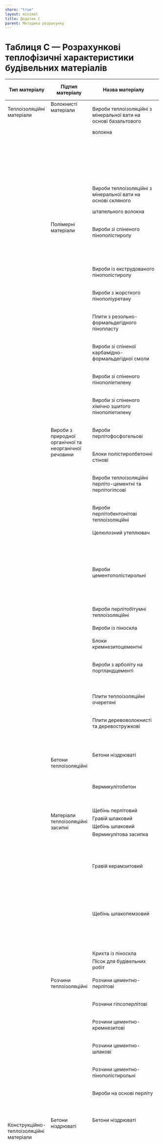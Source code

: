 ```yaml
---
share: "true"
layout: minimal
title: Додаток C
parent: Методика розрахунку
---
```


# Таблиця С — Розрахункові теплофізичні характеристики будівельних матеріалів

<table>

<thead>

<tr>

<th>Тип матеріалу</th>

<th>Підтип матеріалу</th>

<th>Назва матеріалу</th>

<th>густина ⍴₀, кг/м³</th>

<th>теплопровідність $λ_р$, Вт/(м∙К)</th>

</tr>

</thead>

<tbody>

<tr>

<td style="vertical-align: top" rowspan="111">

Теплоізоляційні матеріали

</td>

<td style="vertical-align: top" rowspan="15">Волокнисті матеріали</td>

<td style="vertical-align: top" rowspan="10">

Вироби теплоізоляційні з мінеральної вати на основі базальтового

волокна

</td>

<td style="vertical-align: top">30</td>

<td style="vertical-align: top">0,050</td>

</tr>

<tr>

<td style="vertical-align: top">40</td>

<td style="vertical-align: top">0,049</td>

</tr>

<tr>

<td style="vertical-align: top">50</td>

<td style="vertical-align: top">0,048</td>

</tr>

<tr>

<td style="vertical-align: top">75</td>

<td style="vertical-align: top">0,047</td>

</tr>

<tr>

<td style="vertical-align: top">100</td>

<td style="vertical-align: top">0,048</td>

</tr>

<tr>

<td style="vertical-align: top">125</td>

<td style="vertical-align: top">0,049</td>

</tr>

<tr>

<td style="vertical-align: top">150</td>

<td style="vertical-align: top">0,050</td>

</tr>

<tr>

<td style="vertical-align: top">175</td>

<td style="vertical-align: top">0,052</td>

</tr>

<tr>

<td style="vertical-align: top">200</td>

<td style="vertical-align: top">0,053</td>

</tr>

<tr>

<td style="vertical-align: top">225</td>

<td style="vertical-align: top">0,054</td>

</tr>

<tr>

<td style="vertical-align: top" rowspan="5">

Вироби теплоізоляційні з мінеральної вати на основі скляного

штапельного волокна

</td>

<td style="vertical-align: top">10</td>

<td style="vertical-align: top">0,057</td>

</tr>

<tr>

<td style="vertical-align: top">15</td>

<td style="vertical-align: top">0,052</td>

</tr>

<tr>

<td style="vertical-align: top">20</td>

<td style="vertical-align: top">0,050</td>

</tr>

<tr>

<td style="vertical-align: top">35</td>

<td style="vertical-align: top">0,047</td>

</tr>

<tr>

<td style="vertical-align: top">70</td>

<td style="vertical-align: top">0,045</td>

</tr>

<tr>

<td style="vertical-align: top" rowspan="19">Полімерні матеріали</td>

<td style="vertical-align: top" rowspan="5">

Вироби зі спіненого пінополістиролу

</td>

<td style="vertical-align: top">15</td>

<td style="vertical-align: top">0,050</td>

</tr>

<tr>

<td style="vertical-align: top">25</td>

<td style="vertical-align: top">0,048</td>

</tr>

<tr>

<td style="vertical-align: top">35</td>

<td style="vertical-align: top">0,045</td>

</tr>

<tr>

<td style="vertical-align: top">50</td>

<td style="vertical-align: top">0,043</td>

</tr>

<tr>

<td style="vertical-align: top">160</td>

<td style="vertical-align: top">0,045</td>

</tr>

<tr>

<td style="vertical-align: top" rowspan="2">

Вироби із екструдованого пінополістиролу

</td>

<td style="vertical-align: top">30</td>

<td style="vertical-align: top">0,036</td>

</tr>

<tr>

<td style="vertical-align: top">35</td>

<td style="vertical-align: top">0,037</td>

</tr>

<tr>

<td style="vertical-align: top" rowspan="3">

Вироби з жорсткого пінополіуретану

</td>

<td style="vertical-align: top">40</td>

<td style="vertical-align: top">0,040</td>

</tr>

<tr>

<td style="vertical-align: top">60</td>

<td style="vertical-align: top">0,041</td>

</tr>

<tr>

<td style="vertical-align: top">80</td>

<td style="vertical-align: top">0,050</td>

</tr>

<tr>

<td style="vertical-align: top" rowspan="3">

Плити з резольно-формальдегідного пінопласту

</td>

<td style="vertical-align: top">40</td>

<td style="vertical-align: top">0,060</td>

</tr>

<tr>

<td style="vertical-align: top">50</td>

<td style="vertical-align: top">0,064</td>

</tr>

<tr>

<td style="vertical-align: top">100</td>

<td style="vertical-align: top">0,076</td>

</tr>

<tr>

<td style="vertical-align: top" rowspan="3">

Вироби зі спіненої карбамідно-формальдегідної смоли

</td>

<td style="vertical-align: top">15</td>

<td style="vertical-align: top">0,064</td>

</tr>

<tr>

<td style="vertical-align: top">25</td>

<td style="vertical-align: top">0,074</td>

</tr>

<tr>

<td style="vertical-align: top">30</td>

<td style="vertical-align: top">0,085</td>

</tr>

<tr>

<td style="vertical-align: top" rowspan="2">

Вироби зі спіненого пінополіетилену

</td>

<td style="vertical-align: top">30</td>

<td style="vertical-align: top">0,047</td>

</tr>

<tr>

<td style="vertical-align: top">50</td>

<td style="vertical-align: top">0,045</td>

</tr>

<tr>

<td style="vertical-align: top">

Вироби зі спіненого хімічно зшитого пінополіетилену

</td>

<td style="vertical-align: top">30</td>

<td style="vertical-align: top">0,043</td>

</tr>

<tr>

<td style="vertical-align: top" rowspan="36">

Вироби з природної органічної та неорганічної речовини

</td>

<td style="vertical-align: top" rowspan="2">

Вироби перлітофосфогельові

</td>

<td style="vertical-align: top">200</td>

<td style="vertical-align: top">0,090</td>

</tr>

<tr>

<td style="vertical-align: top">300</td>

<td style="vertical-align: top">0,120</td>

</tr>

<tr>

<td style="vertical-align: top" rowspan="3">

Блоки полістиролбетонні стінові

</td>

<td style="vertical-align: top">200</td>

<td style="vertical-align: top">0,080</td>

</tr>

<tr>

<td style="vertical-align: top">300</td>

<td style="vertical-align: top">0,110</td>

</tr>

<tr>

<td style="vertical-align: top">600</td>

<td style="vertical-align: top">0,200</td>

</tr>

<tr>

<td style="vertical-align: top" rowspan="2">

Вироби теплоізоляційні перліто-цементні та перлітогіпсові

</td>

<td style="vertical-align: top">300</td>

<td style="vertical-align: top">0,108</td>

</tr>

<tr>

<td style="vertical-align: top">450</td>

<td style="vertical-align: top">0,202</td>

</tr>

<tr>

<td style="vertical-align: top" rowspan="3">

Вироби перлітобентонітові теплоізоляційні

</td>

<td style="vertical-align: top">250</td>

<td style="vertical-align: top">0,091</td>

</tr>

<tr>

<td style="vertical-align: top">300</td>

<td style="vertical-align: top">0,110</td>

</tr>

<tr>

<td style="vertical-align: top">400</td>

<td style="vertical-align: top">0,160</td>

</tr>

<tr>

<td style="vertical-align: top" rowspan="4">Целюлозний утеплювач</td>

<td style="vertical-align: top">35</td>

<td style="vertical-align: top">0,048</td>

</tr>

<tr>

<td style="vertical-align: top">50</td>

<td style="vertical-align: top">0,052</td>

</tr>

<tr>

<td style="vertical-align: top">65</td>

<td style="vertical-align: top">0,056</td>

</tr>

<tr>

<td style="vertical-align: top">100</td>

<td style="vertical-align: top">0,070</td>

</tr>

<tr>

<td style="vertical-align: top" rowspan="5">

Вироби цементополістирольні

</td>

<td style="vertical-align: top">250</td>

<td style="vertical-align: top">0,100</td>

</tr>

<tr>

<td style="vertical-align: top">300</td>

<td style="vertical-align: top">0,110</td>

</tr>

<tr>

<td style="vertical-align: top">400</td>

<td style="vertical-align: top">0,150</td>

</tr>

<tr>

<td style="vertical-align: top">500</td>

<td style="vertical-align: top">0,190</td>

</tr>

<tr>

<td style="vertical-align: top">550</td>

<td style="vertical-align: top">0,210</td>

</tr>

<tr>

<td style="vertical-align: top" rowspan="2">

Вироби перлітобітумні теплоізоляційні

</td>

<td style="vertical-align: top">300</td>

<td style="vertical-align: top">0,099</td>

</tr>

<tr>

<td style="vertical-align: top">400</td>

<td style="vertical-align: top">0,130</td>

</tr>

<tr>

<td style="vertical-align: top">Вироби із піноскла</td>

<td style="vertical-align: top">120</td>

<td style="vertical-align: top">0,051</td>

</tr>

<tr>

<td style="vertical-align: top" rowspan="3">

Блоки кремнезитоцементні

</td>

<td style="vertical-align: top">300</td>

<td style="vertical-align: top">0,086</td>

</tr>

<tr>

<td style="vertical-align: top">400</td>

<td style="vertical-align: top">0,096</td>

</tr>

<tr>

<td style="vertical-align: top">500</td>

<td style="vertical-align: top">0,110</td>

</tr>

<tr>

<td style="vertical-align: top" rowspan="4">

Вироби з арболіту на портландцементі

</td>

<td style="vertical-align: top">300</td>

<td style="vertical-align: top">0,140</td>

</tr>

<tr>

<td style="vertical-align: top">400</td>

<td style="vertical-align: top">0,160</td>

</tr>

<tr>

<td style="vertical-align: top">600</td>

<td style="vertical-align: top">0,230</td>

</tr>

<tr>

<td style="vertical-align: top">800</td>

<td style="vertical-align: top">0,300</td>

</tr>

<tr>

<td style="vertical-align: top" rowspan="2">

Плити теплоізоляційні очеретяні

</td>

<td style="vertical-align: top">200</td>

<td style="vertical-align: top">0,090</td>

</tr>

<tr>

<td style="vertical-align: top">300</td>

<td style="vertical-align: top">0,140</td>

</tr>

<tr>

<td style="vertical-align: top" rowspan="5">

Плити деревоволокнисті та деревостружкові

</td>

<td style="vertical-align: top">200</td>

<td style="vertical-align: top">0,080</td>

</tr>

<tr>

<td style="vertical-align: top">400</td>

<td style="vertical-align: top">0,130</td>

</tr>

<tr>

<td style="vertical-align: top">600</td>

<td style="vertical-align: top">0,160</td>

</tr>

<tr>

<td style="vertical-align: top">800</td>

<td style="vertical-align: top">0,230</td>

</tr>

<tr>

<td style="vertical-align: top">1000</td>

<td style="vertical-align: top">0,290</td>

</tr>

<tr>

<td style="vertical-align: top" rowspan="7">

Бетони теплоізоляційні

</td>

<td style="vertical-align: top" rowspan="4">Бетони ніздрюваті</td>

<td style="vertical-align: top">200</td>

<td style="vertical-align: top">0,074</td>

</tr>

<tr>

<td style="vertical-align: top">250</td>

<td style="vertical-align: top">0,088</td>

</tr>

<tr>

<td style="vertical-align: top">300</td>

<td style="vertical-align: top">0,100</td>

</tr>

<tr>

<td style="vertical-align: top">350</td>

<td style="vertical-align: top">0,120</td>

</tr>

<tr>

<td style="vertical-align: top" rowspan="3">Вермикулітобетон</td>

<td style="vertical-align: top">400</td>

<td style="vertical-align: top">0,130</td>

</tr>

<tr>

<td style="vertical-align: top">600</td>

<td style="vertical-align: top">0,170</td>

</tr>

<tr>

<td style="vertical-align: top">800</td>

<td style="vertical-align: top">0,260</td>

</tr>

<tr>

<td style="vertical-align: top" rowspan="20">

Матеріали теплоізоляційні засипні

</td>

<td style="vertical-align: top">Щебінь перлітовий</td>

<td style="vertical-align: top">300</td>

<td style="vertical-align: top">0,120</td>

</tr>

<tr>

<td style="vertical-align: top">Гравій шлаковий</td>

<td style="vertical-align: top">300</td>

<td style="vertical-align: top">0,130</td>

</tr>

<tr>

<td style="vertical-align: top">Щебінь шлаковий</td>

<td style="vertical-align: top">350</td>

<td style="vertical-align: top">0,190</td>

</tr>

<tr>

<td style="vertical-align: top" rowspan="4">Вермикулітова засипка</td>

<td style="vertical-align: top">100</td>

<td style="vertical-align: top">0,080</td>

</tr>

<tr>

<td style="vertical-align: top">150</td>

<td style="vertical-align: top">0,098</td>

</tr>

<tr>

<td style="vertical-align: top">200</td>

<td style="vertical-align: top">0,105</td>

</tr>

<tr>

<td style="vertical-align: top">250</td>

<td style="vertical-align: top">0,110</td>

</tr>

<tr>

<td style="vertical-align: top" rowspan="6">Гравій керамзитовий</td>

<td style="vertical-align: top">200</td>

<td style="vertical-align: top">0,120</td>

</tr>

<tr>

<td style="vertical-align: top">300</td>

<td style="vertical-align: top">0,130</td>

</tr>

<tr>

<td style="vertical-align: top">400</td>

<td style="vertical-align: top">0,140</td>

</tr>

<tr>

<td style="vertical-align: top">600</td>

<td style="vertical-align: top">0,190</td>

</tr>

<tr>

<td style="vertical-align: top">600</td>

<td style="vertical-align: top">0,200</td>

</tr>

<tr>

<td style="vertical-align: top">800</td>

<td style="vertical-align: top">0,230</td>

</tr>

<tr>

<td style="vertical-align: top" rowspan="5">Щебінь шлакопемзовий</td>

<td style="vertical-align: top">400</td>

<td style="vertical-align: top">0,160</td>

</tr>

<tr>

<td style="vertical-align: top">500</td>

<td style="vertical-align: top">0,190</td>

</tr>

<tr>

<td style="vertical-align: top">600</td>

<td style="vertical-align: top">0,210</td>

</tr>

<tr>

<td style="vertical-align: top">700</td>

<td style="vertical-align: top">0,230</td>

</tr>

<tr>

<td style="vertical-align: top">800</td>

<td style="vertical-align: top">0,260</td>

</tr>

<tr>

<td style="vertical-align: top">Крихта із піноскла</td>

<td style="vertical-align: top">80</td>

<td style="vertical-align: top">0,062</td>

</tr>

<tr>

<td style="vertical-align: top">Пісок для будівельних робіт</td>

<td style="vertical-align: top">1600</td>

<td style="vertical-align: top">0,580</td>

</tr>

<tr>

<td style="vertical-align: top" rowspan="14">

Розчини теплоізоляційні

</td>

<td style="vertical-align: top" rowspan="3">

Розчини цементно-перлітові

</td>

<td style="vertical-align: top">600</td>

<td style="vertical-align: top">0,230</td>

</tr>

<tr>

<td style="vertical-align: top">800</td>

<td style="vertical-align: top">0,260</td>

</tr>

<tr>

<td style="vertical-align: top">1000</td>

<td style="vertical-align: top">0,300</td>

</tr>

<tr>

<td style="vertical-align: top" rowspan="2">

Розчини гіпсоперлітові

</td>

<td style="vertical-align: top">400</td>

<td style="vertical-align: top">0,150</td>

</tr>

<tr>

<td style="vertical-align: top">500</td>

<td style="vertical-align: top">0,190</td>

</tr>

<tr>

<td style="vertical-align: top" rowspan="2">

Розчини цементно-кремнезитові

</td>

<td style="vertical-align: top">200</td>

<td style="vertical-align: top">0,080</td>

</tr>

<tr>

<td style="vertical-align: top">300</td>

<td style="vertical-align: top">0,090</td>

</tr>

<tr>

<td style="vertical-align: top" rowspan="2">

Розчини цементно-шлакові

</td>

<td style="vertical-align: top">1200</td>

<td style="vertical-align: top">0,580</td>

</tr>

<tr>

<td style="vertical-align: top">1400</td>

<td style="vertical-align: top">0,640</td>

</tr>

<tr>

<td style="vertical-align: top">

Розчини цементно-пінополістирольні

</td>

<td style="vertical-align: top">600</td>

<td style="vertical-align: top">0,170</td>

</tr>

<tr>

<td style="vertical-align: top" rowspan="4">

Вироби на основі перліту

</td>

<td style="vertical-align: top">320</td>

<td style="vertical-align: top">0,095</td>

</tr>

<tr>

<td style="vertical-align: top">330</td>

<td style="vertical-align: top">0,104</td>

</tr>

<tr>

<td style="vertical-align: top">370</td>

<td style="vertical-align: top">0,115</td>

</tr>

<tr>

<td style="vertical-align: top">450</td>

<td style="vertical-align: top">0,140</td>

</tr>

<tr>

<td style="vertical-align: top" rowspan="61">

Конструкційно-теплоізоляційні матеріали

</td>

<td style="vertical-align: top" rowspan="14">Бетони ніздрюваті</td>

<td style="vertical-align: top" rowspan="12">Бетони ніздрюваті</td>

<td style="vertical-align: top">150</td>

<td style="vertical-align: top">0,060</td>

</tr>

<tr>

<td style="vertical-align: top">300</td>

<td style="vertical-align: top">0,100</td>

</tr>

<tr>

<td style="vertical-align: top">350</td>

<td style="vertical-align: top">0,120</td>

</tr>

<tr>

<td style="vertical-align: top">400</td>

<td style="vertical-align: top">0,130</td>

</tr>

<tr>

<td style="vertical-align: top">500</td>

<td style="vertical-align: top">0,160</td>

</tr>

<tr>

<td style="vertical-align: top">600</td>

<td style="vertical-align: top">0,180</td>

</tr>

<tr>

<td style="vertical-align: top">700</td>

<td style="vertical-align: top">0,270</td>

</tr>

<tr>

<td style="vertical-align: top">800</td>

<td style="vertical-align: top">0,300</td>

</tr>

<tr>

<td style="vertical-align: top">900</td>

<td style="vertical-align: top">0,360</td>

</tr>

<tr>

<td style="vertical-align: top">1000</td>

<td style="vertical-align: top">0,440</td>

</tr>

<tr>

<td style="vertical-align: top">1100</td>

<td style="vertical-align: top">0,510</td>

</tr>

<tr>

<td style="vertical-align: top">1200</td>

<td style="vertical-align: top">0,550</td>

</tr>

<tr>

<td style="vertical-align: top" rowspan="2">

Газо- та пінозолобетон

</td>

<td style="vertical-align: top">1000</td>

<td style="vertical-align: top">0,500</td>

</tr>

<tr>

<td style="vertical-align: top">1200</td>

<td style="vertical-align: top">0,580</td>

</tr>

<tr>

<td style="vertical-align: top" rowspan="27">Бетони легкі</td>

<td style="vertical-align: top" rowspan="7">

Керамзитобетон на керамзитовому піску

</td>

<td style="vertical-align: top">600</td>

<td style="vertical-align: top">0,260</td>

</tr>

<tr>

<td style="vertical-align: top">800</td>

<td style="vertical-align: top">0,310</td>

</tr>

<tr>

<td style="vertical-align: top">1000</td>

<td style="vertical-align: top">0,410</td>

</tr>

<tr>

<td style="vertical-align: top">1200</td>

<td style="vertical-align: top">0,520</td>

</tr>

<tr>

<td style="vertical-align: top">1400</td>

<td style="vertical-align: top">0,650</td>

</tr>

<tr>

<td style="vertical-align: top">1600</td>

<td style="vertical-align: top">0,790</td>

</tr>

<tr>

<td style="vertical-align: top">1800</td>

<td style="vertical-align: top">0,920</td>

</tr>

<tr>

<td style="vertical-align: top" rowspan="3">

Керамзитобетон на кварцовому піску з поризацією

</td>

<td style="vertical-align: top">800</td>

<td style="vertical-align: top">0,350</td>

</tr>

<tr>

<td style="vertical-align: top">1000</td>

<td style="vertical-align: top">0,470</td>

</tr>

<tr>

<td style="vertical-align: top">1200</td>

<td style="vertical-align: top">0,580</td>

</tr>

<tr>

<td style="vertical-align: top" rowspan="2">

Керамзитобетон на перлітовому піску

</td>

<td style="vertical-align: top">800</td>

<td style="vertical-align: top">0,350</td>

</tr>

<tr>

<td style="vertical-align: top">1000</td>

<td style="vertical-align: top">0,410</td>

</tr>

<tr>

<td style="vertical-align: top">Керамзитошлакобетон</td>

<td style="vertical-align: top">1000</td>

<td style="vertical-align: top">0,410</td>

</tr>

<tr>

<td style="vertical-align: top" rowspan="4">Перлітобетон</td>

<td style="vertical-align: top">600</td>

<td style="vertical-align: top">0,230</td>

</tr>

<tr>

<td style="vertical-align: top">800</td>

<td style="vertical-align: top">0,330</td>

</tr>

<tr>

<td style="vertical-align: top">1000</td>

<td style="vertical-align: top">0,380</td>

</tr>

<tr>

<td style="vertical-align: top">1200</td>

<td style="vertical-align: top">0,500</td>

</tr>

<tr>

<td style="vertical-align: top" rowspan="4">Шлакопемзобетон</td>

<td style="vertical-align: top">1000</td>

<td style="vertical-align: top">0,370</td>

</tr>

<tr>

<td style="vertical-align: top">1200</td>

<td style="vertical-align: top">0,440</td>

</tr>

<tr>

<td style="vertical-align: top">1400</td>

<td style="vertical-align: top">0,520</td>

</tr>

<tr>

<td style="vertical-align: top">1600</td>

<td style="vertical-align: top">0,630</td>

</tr>

<tr>

<td style="vertical-align: top" rowspan="3">

Бетон на доменних гранульованих шлаках

</td>

<td style="vertical-align: top">1200</td>

<td style="vertical-align: top">0,520</td>

</tr>

<tr>

<td style="vertical-align: top">1400</td>

<td style="vertical-align: top">0,580</td>

</tr>

<tr>

<td style="vertical-align: top">1600</td>

<td style="vertical-align: top">0,640</td>

</tr>

<tr>

<td style="vertical-align: top" rowspan="3">

Бетон на зольному гравії

</td>

<td style="vertical-align: top">1000</td>

<td style="vertical-align: top">0,350</td>

</tr>

<tr>

<td style="vertical-align: top">1200</td>

<td style="vertical-align: top">0,470</td>

</tr>

<tr>

<td style="vertical-align: top">1400</td>

<td style="vertical-align: top">0,580</td>

</tr>

<tr>

<td style="vertical-align: top" rowspan="3">Вироби гіпсові</td>

<td style="vertical-align: top" rowspan="2">Плити з гіпсу</td>

<td style="vertical-align: top">1000</td>

<td style="vertical-align: top">0,350</td>

</tr>

<tr>

<td style="vertical-align: top">1200</td>

<td style="vertical-align: top">0,470</td>

</tr>

<tr>

<td style="vertical-align: top">Листи гіпсокартонні</td>

<td style="vertical-align: top">800</td>

<td style="vertical-align: top">0,210</td>

</tr>

<tr>

<td style="vertical-align: top" rowspan="4">Вироби бетонні</td>

<td style="vertical-align: top" rowspan="4">

Блоки кремнезитоцементні

</td>

<td style="vertical-align: top">700</td>

<td style="vertical-align: top">0,230</td>

</tr>

<tr>

<td style="vertical-align: top">800</td>

<td style="vertical-align: top">0,240</td>

</tr>

<tr>

<td style="vertical-align: top">1000</td>

<td style="vertical-align: top">0,270</td>

</tr>

<tr>

<td style="vertical-align: top">1200</td>

<td style="vertical-align: top">0,290</td>

</tr>

<tr>

<td style="vertical-align: top" rowspan="7">

Деревина та вироби з неї

</td>

<td style="vertical-align: top">Сосна та ялина поперек волокон</td>

<td style="vertical-align: top">500</td>

<td style="vertical-align: top">0,180</td>

</tr>

<tr>

<td style="vertical-align: top">Сосна та ялина вздовж волокон</td>

<td style="vertical-align: top">500</td>

<td style="vertical-align: top">0,350</td>

</tr>

<tr>

<td style="vertical-align: top">Дуб поперек волокон</td>

<td style="vertical-align: top">700</td>

<td style="vertical-align: top">0,230</td>

</tr>

<tr>

<td style="vertical-align: top">Дуб вздовж волокон</td>

<td style="vertical-align: top">700</td>

<td style="vertical-align: top">0,410</td>

</tr>

<tr>

<td style="vertical-align: top">Фанера клеєна</td>

<td style="vertical-align: top">600</td>

<td style="vertical-align: top">0,180</td>

</tr>

<tr>

<td style="vertical-align: top">Картон облицювальний</td>

<td style="vertical-align: top">1000</td>

<td style="vertical-align: top">0,230</td>

</tr>

<tr>

<td style="vertical-align: top">Картон будівельний багатошаровий</td>

<td style="vertical-align: top">650</td>

<td style="vertical-align: top">0,180</td>

</tr>

<tr>

<td style="vertical-align: top" rowspan="3">

Цегляна кладка з порожнистої цегли

</td>

<td style="vertical-align: top">

Керамічної порожнистої густиною 1 400 кг/м3 (брутто) на

цементно-піщаному розчині

</td>

<td style="vertical-align: top">1600</td>

<td style="vertical-align: top">0,640</td>

</tr>

<tr>

<td style="vertical-align: top">

Керамічної порожнистої густиною 1 300 кг/м3 (брутто) на

цементно-піщаному розчині

</td>

<td style="vertical-align: top">1400</td>

<td style="vertical-align: top">0,580</td>

</tr>

<tr>

<td style="vertical-align: top">

Керамічної порожнистої густиною 1 000 кг/м3 (брутто) на

цементно-піщаному розчині

</td>

<td style="vertical-align: top">1200</td>

<td style="vertical-align: top">0,520</td>

</tr>

<tr>

<td style="vertical-align: top" rowspan="3">

Кладка з виробів бетонних

</td>

<td style="vertical-align: top">

З блоків керамзитошлакобетонних на цементно-піщаному розчині

густиною 800 кг/м3 (брутто)

</td>

<td style="vertical-align: top">1350</td>

<td style="vertical-align: top">0,430</td>

</tr>

<tr>

<td style="vertical-align: top">

З блоків керамзитошлакобетонних на цементно-піщаному розчині

густиною 850 кг/м3 (брутто)

</td>

<td style="vertical-align: top">1400</td>

<td style="vertical-align: top">0,510</td>

</tr>

<tr>

<td style="vertical-align: top">

3 блоків кремнезитоцементних на вапняному розчині із сіопорового та

кварцового піску

</td>

<td style="vertical-align: top">400</td>

<td style="vertical-align: top">0,092</td>

</tr>

<tr>

<td style="vertical-align: top" rowspan="44">

Матеріали конструкційні

</td>

<td style="vertical-align: top" rowspan="2">Бетони конструкційні</td>

<td style="vertical-align: top">Залізобетон</td>

<td style="vertical-align: top">2500</td>

<td style="vertical-align: top">2,040</td>

</tr>

<tr>

<td style="vertical-align: top">

Бетон на гравії або щебені з природного каменю

</td>

<td style="vertical-align: top">2400</td>

<td style="vertical-align: top">1,860</td>

</tr>

<tr>

<td style="vertical-align: top" rowspan="3">Розчини будівельні</td>

<td style="vertical-align: top">Розчин вапняно-піщаний</td>

<td style="vertical-align: top">1600</td>

<td style="vertical-align: top">0,810</td>

</tr>

<tr>

<td style="vertical-align: top">

Розчин складаний (пісок, вапно, цемент)

</td>

<td style="vertical-align: top">1700</td>

<td style="vertical-align: top">0,870</td>

</tr>

<tr>

<td style="vertical-align: top">Розчин цементно-піщаний</td>

<td style="vertical-align: top">1800</td>

<td style="vertical-align: top">0,930</td>

</tr>

<tr>

<td style="vertical-align: top" rowspan="12">

Облицювання природним каменем та керамічною пликою

</td>

<td style="vertical-align: top">

Плити та вироби з природного каменю: граніт, гнейс та базальт

</td>

<td style="vertical-align: top">2800</td>

<td style="vertical-align: top">3,490</td>

</tr>

<tr>

<td style="vertical-align: top">мармур</td>

<td style="vertical-align: top">2800</td>

<td style="vertical-align: top">2,910</td>

</tr>

<tr>

<td style="vertical-align: top" rowspan="3">вапняк</td>

<td style="vertical-align: top">1600</td>

<td style="vertical-align: top">0,810</td>

</tr>

<tr>

<td style="vertical-align: top">1800</td>

<td style="vertical-align: top">1,050</td>

</tr>

<tr>

<td style="vertical-align: top">2000</td>

<td style="vertical-align: top">1,280</td>

</tr>

<tr>

<td style="vertical-align: top" rowspan="6">туф</td>

<td style="vertical-align: top">1000</td>

<td style="vertical-align: top">0,290</td>

</tr>

<tr>

<td style="vertical-align: top">1200</td>

<td style="vertical-align: top">0,410</td>

</tr>

<tr>

<td style="vertical-align: top">1400</td>

<td style="vertical-align: top">0,520</td>

</tr>

<tr>

<td style="vertical-align: top">1600</td>

<td style="vertical-align: top">0,640</td>

</tr>

<tr>

<td style="vertical-align: top">1800</td>

<td style="vertical-align: top">0,810</td>

</tr>

<tr>

<td style="vertical-align: top">2000</td>

<td style="vertical-align: top">1,050</td>

</tr>

<tr>

<td style="vertical-align: top">Плити керамічні для підлоги</td>

<td style="vertical-align: top">2000</td>

<td style="vertical-align: top">1,100</td>

</tr>

<tr>

<td style="vertical-align: top" rowspan="7">

Кладка цегляна з повнотілої цегли

</td>

<td style="vertical-align: top">

Керамічної звичайної на цементно-піщаному розчині

</td>

<td style="vertical-align: top">1800</td>

<td style="vertical-align: top">0,810</td>

</tr>

<tr>

<td style="vertical-align: top">

Керамічної звичайної на цементно-шлаковому розчині

</td>

<td style="vertical-align: top">1700</td>

<td style="vertical-align: top">0,760</td>

</tr>

<tr>

<td style="vertical-align: top">

Керамічної звичайної на цементно-перлітовому розчині

</td>

<td style="vertical-align: top">1600</td>

<td style="vertical-align: top">0,700</td>

</tr>

<tr>

<td style="vertical-align: top">

Силікатної на цементно-піщаному розчині

</td>

<td style="vertical-align: top">1800</td>

<td style="vertical-align: top">0,870</td>

</tr>

<tr>

<td style="vertical-align: top" rowspan="2">

Трепельної на цементно-піщаному розчині

</td>

<td style="vertical-align: top">1000</td>

<td style="vertical-align: top">0,470</td>

</tr>

<tr>

<td style="vertical-align: top">1200</td>

<td style="vertical-align: top">0,520</td>

</tr>

<tr>

<td style="vertical-align: top">

Шлакової на цементно-піщаному розчині

</td>

<td style="vertical-align: top">1500</td>

<td style="vertical-align: top">0,700</td>

</tr>

<tr>

<td style="vertical-align: top" rowspan="15">

Матеріали покрівельні, гідроізоляційні, пароізоляційні та покриття

полімерні для підлог

</td>

<td style="vertical-align: top" rowspan="2">Листи азбестоцементні</td>

<td style="vertical-align: top">1600</td>

<td style="vertical-align: top">0,410</td>

</tr>

<tr>

<td style="vertical-align: top">1800</td>

<td style="vertical-align: top">0,520</td>

</tr>

<tr>

<td style="vertical-align: top" rowspan="3">

Матеріали бітумні, бітумно-полімерні покрівельні та гідроізоляційні

</td>

<td style="vertical-align: top">1000</td>

<td style="vertical-align: top">0,170</td>

</tr>

<tr>

<td style="vertical-align: top">1200</td>

<td style="vertical-align: top">0,220</td>

</tr>

<tr>

<td style="vertical-align: top">1400</td>

<td style="vertical-align: top">0,270</td>

</tr>

<tr>

<td style="vertical-align: top">Асфальтобетон</td>

<td style="vertical-align: top">2100</td>

<td style="vertical-align: top">1,050</td>

</tr>

<tr>

<td style="vertical-align: top">Руберойд, пергамін</td>

<td style="vertical-align: top">1000</td>

<td style="vertical-align: top">0,170</td>

</tr>

<tr>

<td style="vertical-align: top">Мембрана ПВХ</td>

<td style="vertical-align: top">1000</td>

<td style="vertical-align: top">0,230</td>

</tr>

<tr>

<td style="vertical-align: top">Пароізоляційна плівка</td>

<td style="vertical-align: top">1600</td>

<td style="vertical-align: top">0,300</td>

</tr>

<tr>

<td style="vertical-align: top" rowspan="2">

Лінолеум полівінілхлоридний на теплоізоляційній підоснові

</td>

<td style="vertical-align: top">1600</td>

<td style="vertical-align: top">0,330</td>

</tr>

<tr>

<td style="vertical-align: top">1800</td>

<td style="vertical-align: top">0,380</td>

</tr>

<tr>

<td style="vertical-align: top" rowspan="2">

Лінолеум полівінілхлоридний на тканинній основі

</td>

<td style="vertical-align: top">1400</td>

<td style="vertical-align: top">0,230</td>

</tr>

<tr>

<td style="vertical-align: top">1600</td>

<td style="vertical-align: top">0,290</td>

</tr>

<tr>

<td style="vertical-align: top" rowspan="2">

Лінолеум полівінілхлоридний багатошаровий та одношаровий без

підоснови

</td>

<td style="vertical-align: top">800</td>

<td style="vertical-align: top">0,170</td>

</tr>

<tr>

<td style="vertical-align: top">1200</td>

<td style="vertical-align: top">0,210</td>

</tr>

<tr>

<td style="vertical-align: top" rowspan="5">Метали та скло</td>

<td style="vertical-align: top">Сталь арматурна</td>

<td style="vertical-align: top">7850</td>

<td style="vertical-align: top">58,000</td>

</tr>

<tr>

<td style="vertical-align: top">Чавун</td>

<td style="vertical-align: top">7200</td>

<td style="vertical-align: top">50,000</td>

</tr>

<tr>

<td style="vertical-align: top">Алюміній</td>

<td style="vertical-align: top">2600</td>

<td style="vertical-align: top">221,000</td>

</tr>

<tr>

<td style="vertical-align: top">Латунь, мідь</td>

<td style="vertical-align: top">8500</td>

<td style="vertical-align: top">407,000</td>

</tr>

<tr>

<td style="vertical-align: top">Скло віконне</td>

<td style="vertical-align: top">2500</td>

<td style="vertical-align: top">0,760</td>

</tr>

</tbody>

</table>